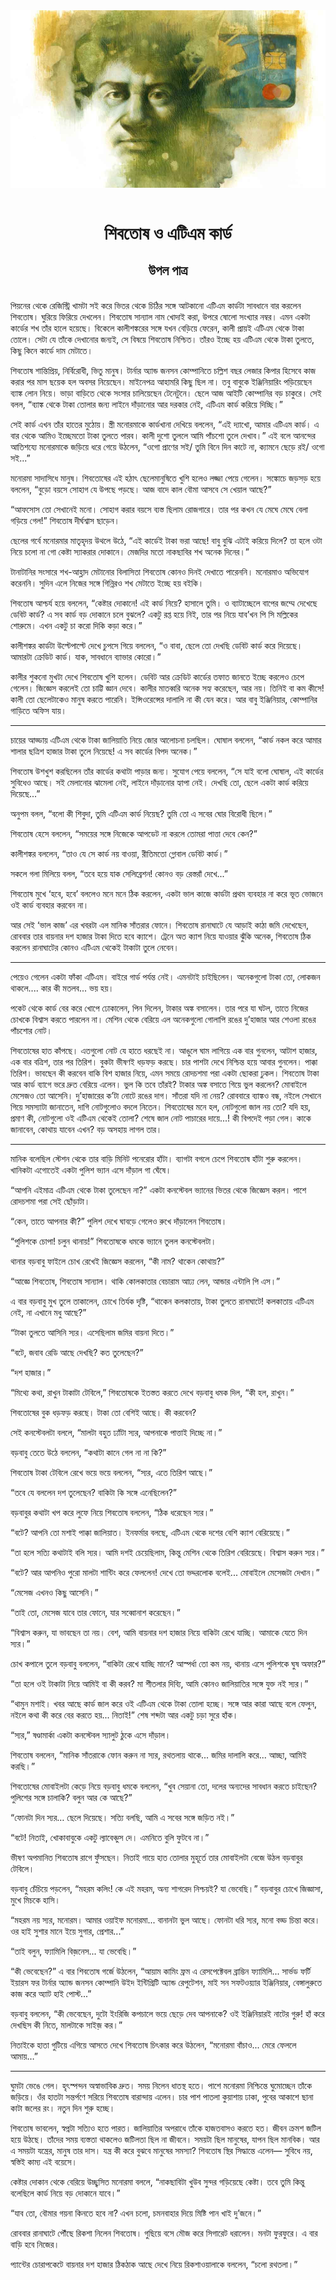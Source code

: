 <div align=center> <img src="../../metadata/images/rabibasariya/শিবতোষ-ও-এটিএম-কার্ড-উপল-পাত্র.jpg" align="center"></div><br><h1 align=center>শিবতোষ ও এটিএম কার্ড</h1>
<h2 align=center>উপল পাত্র</h2><br>পিয়নের থেকে রেজিস্ট্রি খামটা সই করে ভিতর থেকে চিঠির সঙ্গে আটকানো এটিএম কার্ডটা সাবধানে বার করলেন শিবতোষ। ঘুরিয়ে ফিরিয়ে দেখলেন। শিবতোষ সান্যাল নাম খোদাই করা, উপরে ষোলো সংখ্যার নম্বর। এমন একটা কার্ডের শখ তাঁর হালে হয়েছে। বিকেলে কালীশঙ্করের সঙ্গে যখন বেড়িয়ে ফেরেন, কালী প্রায়ই এটিএম থেকে টাকা তোলে। সেটা যে তাঁকে দেখানোর জন্যই, সে বিষয়ে শিবতোষ নিশ্চিত। তাঁরও ইচ্ছে হয় এটিএম থেকে টাকা তুলতে, কিছু কিনে কার্ডে দাম মেটাতে।

শিবতোষ শান্তিপ্রিয়, নির্বিরোধী, ভিতু মানুষ। টার্নার অ্যান্ড জনসন কোম্পানিতে চল্লিশ বছর লেজার কিপার হিসেবে কাজ করার পর মাস ছয়েক হল অবসর নিয়েছেন। মাইনেপত্র আহামরি কিছু ছিল না। তবু বাবুকে ইঞ্জিনিয়ারিং পড়িয়েছেন ব্যাঙ্ক লোন নিয়ে। ভাড়া বাড়িতে থেকে সংসার চালিয়েছেন টেনেটুনে। ছেলে আজ আইটি কোম্পানির বড় চাকুরে। সেই বলল, “ব্যাঙ্ক থেকে টাকা তোলার জন্য লাইনে দাঁড়ানোর আর দরকার নেই, এটিএম কার্ড করিয়ে দিচ্ছি।”

সেই কার্ড এখন তাঁর হাতের মুঠোয়। স্ত্রী মনোরমাকে কার্ডখানা দেখিয়ে বললেন, “এই দ্যাখো, আমার এটিএম কার্ড। এ বার থেকে আমিও ইচ্ছেমতো টাকা তুলতে পারব। কালী দুশো তুললে আমি পাঁচশো তুলে দেখাব।” এই বলে আনন্দের আতিশয্যে মনোরমাকে জড়িয়ে ধরে গেয়ে উঠলেন, “ওগো প্রাণের সই/ তুমি বিনে দিন কাটে না, ক্যামনে ছেড়ে রই/ ওগো সই...”

মনোরমা সাদাসিধে মানুষ। শিবতোষের এই হঠাৎ ছেলেমানুষিতে খুশি হলেও লজ্জা পেয়ে গেলেন। সঙ্কোচে জড়সড় হয়ে বললেন, “বুড়ো বয়সে সোহাগ যে উপছে পড়ছে। আজ বাদে কাল বৌমা আসবে সে খেয়াল আছে?”

“আফসোস তো সেখানেই মনো। সোহাগ করার বয়সে ব্যস্ত ছিলাম রোজগারে। তার পর কখন যে মেঘে মেঘে বেলা গড়িয়ে গেল!” শিবতোষ দীর্ঘশ্বাস ছাড়েন।

ছেলের গর্বে মনোরমার মাতৃহৃদয় উথলে উঠে, “এই কার্ডেই টাকা ভরা আছে! বাবু বুঝি এটাই করিয়ে দিলে? তা হলে ওটা নিয়ে চলো না গো কেষ্টা স্যাকরার দোকানে। মেজদির মতো নাকছাবির শখ অনেক দিনের।”                          

টানাটানির সংসারে শখ-আহ্লাদ মেটানোর বিলাসিতা শিবতোষ কোনও দিনই দেখাতে পারেননি। মনোরমাও অভিযোগ করেননি। সুদিন এলে নিজের সঙ্গে গিন্নিরও শখ মেটাতে ইচ্ছে হয় বইকি।

শিবতোষ আশ্চর্য হয়ে বললেন, “কেষ্টার দোকানে! এই কার্ড নিয়ে? হাসালে তুমি। ও ব্যাটাচ্ছেলে বাপের জম্মে দেখেছে ডেবিট কার্ড? এ সব কার্ড বড় দোকানে চলে বুঝলে? একটু রপ্ত হয়ে নিই, তার পর নিয়ে যাব’খন পি সি মল্লিকের শোরুমে। এখন একটু চা করো দিকি কড়া করে।”

 

কালীশঙ্কর কার্ডটা উল্টেপাল্টে দেখে চুপসে গিয়ে বললেন, “ও বাবা, ছেলে তো দেখছি ডেবিট কার্ড করে দিয়েছে। আমারটা ক্রেডিট কার্ড। যাক, সাবধানে ব্যাভার কোরো।”

কালীর শুকনো মুখটা দেখে শিবতোষ খুশি হলেন। ডেবিট আর ক্রেডিট কার্ডের তফাত জানতে ইচ্ছে করলেও চেপে গেলেন। জিজ্ঞেস করলেই তো চাট্টি জ্ঞান দেবে। কালীর মাতব্বরি অনেক সহ্য করেছেন, আর নয়। তিনিই বা কম কীসে! কালী তো ছেলেটাকেও মানুষ করতে পারেনি। ইন্সিওরেন্সের দালালি না কী যেন করে। আর বাবু ইঞ্জিনিয়ার, কোম্পানির গাড়িতে অফিস যায়।

 

*****

চায়ের আড্ডায় এটিএম থেকে টাকা জালিয়াতি নিয়ে জোর আলোচনা চলছিল। ঘোষাল বললেন, “কার্ড নকল করে আমার শালার ছত্রিশ হাজার টাকা তুলে নিয়েছে! এ সব কার্ডের বিপদ অনেক।”

শিবতোষ উশখুশ করছিলেন তাঁর কার্ডের কথাটা পাড়ার জন্য। সুযোগ পেয়ে বললেন, “সে যাই বলো ঘোষাল, এই কার্ডের সুবিধেও আছে। সই মেলানোর ঝামেলা নেই, লাইনে দাঁড়ানোর হ্যাপা নেই। দেখছি তো, ছেলে একটা কার্ড করিয়ে দিয়েছে...”

অনুপম বলল, “বলো কী শিবুদা, তুমি এটিএম কার্ড নিয়েছ? তুমি তো এ সবের ঘোর বিরোধী ছিলে।”

শিবতোষ হেসে বললেন, “সময়ের সঙ্গে নিজেকে আপডেট না করলে তোমরা পাত্তা দেবে কেন?”

কালীশঙ্কর বললেন, “তাও যে সে কার্ড নয় বাওয়া, রীতিমতো গ্লোবাল ডেবিট কার্ড।”

সকলে গলা মিলিয়ে বলল, “তবে হয়ে যাক সেলিব্রেশন! কোনও বড় রেস্তরাঁ দেখে...”

শিবতোষ মুখে ‘হবে, হবে’ বললেও মনে মনে ঠিক করলেন, একটা ভাল কাজে কার্ডটা প্রথম ব্যবহার না করে ভূত ভোজনে ওই কার্ড ব্যবহার করবেন না।

আর সেই ‘ভাল কাজ’ এর খবরটা এল মানিক সাঁতরার ফোনে। শিবতোষ রানাঘাটে যে আড়াই কাঠা জমি দেখেছেন, রোববার তার বায়নার দশ হাজার টাকা দিতে হবে ক্যাশে। ট্রেনে অত ক্যাশ নিয়ে যাওয়ার ঝুঁকি অনেক, শিবতোষ ঠিক করলেন রানাঘাটের কোনও এটিএম থেকেই টাকাটা তুলে নেবেন।

 

*****

পেয়েও গেলেন একটা ফাঁকা এটিএম। বাইরে গার্ড পর্যন্ত নেই। এমনটাই চাইছিলেন। অনেকগুলো টাকা তো, লোকজন থাকলে.... কার কী মতলব... ভয় হয়।

পকেট থেকে কার্ড বের করে খোপে ঢোকালেন, পিন দিলেন, টাকার অঙ্ক বসালেন। তার পরে যা ঘটল, তাতে নিজের চোখকে বিশ্বাস করতে পারলেন না। মেশিন থেকে বেরিয়ে এল অনেকগুলো গোলাপি রঙের দু’হাজার আর শেওলা রঙের পাঁচশোর নোট।

শিবতোষের হাত কাঁপছে। এতগুলো নোট যে হাতে ধরছেই না। আঙুলে ঘাম লাগিয়ে এক বার গুনলেন, আটাশ হাজার, এক বার বত্রিশ, তার পর তিরিশ। বুকটা ভীষণই ধড়ফড় করছে। চার পাশটা দেখে নিশ্চিন্ত হয়ে আবার গুনলেন। পাক্কা তিরিশ। ভাবছেন কী করবেন বাকি বিশ হাজার নিয়ে, এমন সময়ে রোদচশমা পরা একটা ছোকরা ঢুকল। শিবতোষ টাকা আর কার্ড ব্যাগে ভরে দ্রুত বেরিয়ে এলেন। ভুল কি তবে তাঁরই? টাকার অঙ্ক বসাতে গিয়ে ভুল করলেন? মোবাইলে মেসেজও তো আসেনি। দু’হাজারের ক’টা নোটে রঙের দাগ। সাঁতরা যদি না নেয়? রোববারে ব্যাঙ্কও বন্ধ, নইলে সেখানে গিয়ে সমস্যাটা জানাতেন, দাগি নোটগুলোও বদলে নিতেন। শিবতোষের মনে হল, নোটগুলো জাল নয় তো? যদি হয়, প্রমাণ কী, নোটগুলো ওই এটিএম থেকেই তোলা? শেষে জাল নোট পাচারের দায়ে...! কী বিপদেই পড়া গেল। কাকে জানাবেন, কোথায় যাবেন এখন? বড় অসহায় লাগল তার।

 

*****

মানিক বলেছিল স্টেশন থেকে তার বাড়ি মিনিট পনেরোর হাঁটা। ব্যাগটা বগলে চেপে শিবতোষ হাঁটা শুরু করলেন। খানিকটা এগোতেই একটা পুলিশ ভ্যান এসে দাঁড়াল গা ঘেঁষে।

“আপনি এইমাত্র এটিএম থেকে টাকা তুলেছেন না?” একটা কনস্টেবল ভ্যানের ভিতর থেকে জিজ্ঞেস করল। পাশে রোদচশমা পরা সেই ছোঁড়াটা।

“কেন, তাতে আপনার কী?” পুলিশ দেখে ঘাবড়ে গেলেও রুখে দাঁড়ালেন শিবতোষ।

“পুলিশকে চোপা! চলুন থানায়!” শিবতোষকে ধমকে ভ্যানে তুলল কনস্টেবলটা।

 

থানার বড়বাবু ফাইলে চোখ রেখেই জিজ্ঞেস করলেন, “কী নাম? থাকেন কোথায়?”

“আজ্ঞে শিবতোষ, শিবতোষ সান্যাল। থাকি কোলকাতার বেচারাম আঢ্য লেন, আন্ডার এন্টালি পি এস।”

এ বার বড়বাবু মুখ তুলে তাকালেন, চোখে তির্যক দৃষ্টি, “থাকেন কলকাতায়, টাকা তুলতে রানাঘাটে! কলকাতায় এটিএম নেই, না এখানে মধু আছে?”

“টাকা তুলতে আসিনি স্যর। এসেছিলাম জমির বায়না দিতে।”

“বটে, জবাব রেডি আছে দেখছি? কত তুলেছেন?”

“দশ হাজার।”

“মিথ্যে কথা, রাখুন টাকাটা টেবিলে,” শিবতোষকে ইতস্তত করতে দেখে বড়বাবু ধমক দিল, “কী হল, রাখুন।”

শিবতোষের বুক ধড়ফড় করছে। টাকা তো বেশিই আছে। কী করবেন?                

সেই কনস্টেবলটা বললে, “মালটা বহুত ঢ্যাঁটা স্যর, আপনাকে পাত্তাই দিচ্ছে না।”

বড়বাবু তেতে উঠে বললেন, “কথাটা কানে গেল না না কি?”

শিবতোষ টাকা টেবিলে রেখে ভয়ে ভয়ে বললেন, “স্যর, এতে তিরিশ আছে।”

“তবে যে বললেন দশ তুলেছেন? বাকিটা কি সঙ্গে এনেছিলেন?”

বড়বাবুর কথাটা খপ করে লুফে নিয়ে শিবতোষ বললেন, “ঠিক ধরেছেন স্যর।”

“বটে? আপনি তো মশাই পাক্কা জালিয়াত। ইনফর্মার বলছে, এটিএম থেকে দশের বেশি ক্যাশ বেরিয়েছে।”

“তা হলে সত্যি কথাটাই বলি স্যর। আমি দশই চেয়েছিলাম, কিন্তু মেশিন থেকে তিরিশ বেরিয়েছে। বিশ্বাস করুন স্যর।”

“বটে? আর আপনিও পুরো মালটা শান্টিং করে ফেললেন! দেখে তো ভদ্দরলোক বলেই... মোবাইলে মেসেজটা দেখান।”

“মেসেজ এখনও কিছু আসেনি।”

“তাই তো, মেসেজ যাবে তার ফোনে, যার সব্বোনাশ করেছেন।”

“বিশ্বাস করুন, যা ভাবছেন তা নয়। বেশ, আমি বায়নার দশ হাজার নিয়ে বাকিটা রেখে যাচ্ছি। আমাকে যেতে দিন স্যর।”

চোখ কপালে তুলে বড়বাবু বললেন, “বাকিটা রেখে যাচ্ছি মানে? আস্পর্ধা তো কম নয়, থানায় এসে পুলিশকে ঘুষ অফার?”

“তা হলে ওই টাকাটা নিয়ে আমিই বা কী করব? মা শীতলার দিব্যি, আমি কোনও জালিয়াতির সঙ্গে যুক্ত নই স্যর।”

“থামুন মশাই। খবর আছে কার্ড জাল করে ওই এটিএম থেকে টাকা তোলা হচ্ছে। সঙ্গে আর কারা আছে বলে ফেলুন, নইলে কথা কী করে বের করতে হয়... নিতাই!” শেষ শব্দটা আর একটু চড়া সুরে হাঁক। 

“স্যর,” ষণ্ডামার্কা একটা কনস্টেবল স্যালুট ঠুকে এসে দাঁড়াল।

শিবতোষ বললেন, “মানিক সাঁতরাকে ফোন করুন না স্যর, রথতলায় থাকে... জমির দালালি করে... আচ্ছা, আমিই করছি।”

শিবতোষের মোবাইলটা কেড়ে নিয়ে বড়বাবু ধমকে বললেন, “খুব সেয়ানা তো, দলের অন্যদের সাবধান করতে চাইছেন? পুলিশের সঙ্গে চালাকি? বলুন আর কে আছে?”

“ফোনটা দিন স্যর… ছেলে দিয়েছে। সত্যি বলছি, আমি এ সবের সঙ্গে জড়িত নই।”

“বটে! নিতাই, খোকাবাবুকে একটু ল্যাবেঞ্চুস দে। এমনিতে বুলি ফুটবে না।”

ভীষণ অপমানিত শিবতোষ রাগে ফুঁসছেন। নিতাই গায়ে হাত তোলার মুহূর্তে তার মোবাইলটা বেজে উঠল বড়বাবুর টেবিলে।

বড়বাবু চেঁচিয়ে পড়লেন, “মহরম কলিং! কে এই মহরম, অন্য শাগরেদ নিশ্চয়ই? যা ভেবেছি।” বড়বাবুর চোখে জিজ্ঞাসা, মুখে মিচকে হাসি।

“মহরম নয় স্যর, মনোরম। আমার ওয়াইফ মনোরমা... বানানটা ভুল আছে। ফোনটা ধরি স্যর, মনো বড্ড চিন্তা করে। ওর হাই সুশার মানে ইয়ে সুগার, প্রেশার...”

“তাই বলুন, ফ্যামিলি বিজ়নেস... যা ভেবেছি।”

“কী ভেবেছেন?” এ বার শিবতোষ গর্জে উঠলেন, “আয়াম কামিং ফ্রম এ রেসপেক্টেবল ব্রাম্ভিন ফ্যামিলি... সার্ভড ফর্টি ইয়ারস ফর টার্নার অ্যান্ড জনসন কোম্পানি উইদ ইন্টিগ্রিটি অ্যান্ড রেপুটেশন, মাই সন সফটওয়্যার ইঞ্জিনিয়ার, বেঙ্গালুরুতে কাজ করে অ্যাট হাই পোস্ট...” 

বড়বাবু বললেন, “কী ভেবেছেন, দুটো ইংরিজি কপচালে ভয়ে ছেড়ে দেব আপনাকে? ওই ইঞ্জিনিয়ারই নাটের গুরু! হাঁ করে দেখছিস কী নিতে, মালটাকে সাইজ় কর।”

নিতাইকে হাতা গুটিয়ে এগিয়ে আসতে দেখে শিবতোষ চিৎকার করে উঠলেন, “মনোরমা বাঁচাও... মেরে ফেললে আমায়…”

 

*****

ঘুমটা ভেঙে গেল। হৃৎস্পন্দন অস্বাভাবিক দ্রুত। সময় নিলেন ধাতস্থ হতে। পাশে মনোরমা নিশ্চিন্তে ঘুমোচ্ছেন তাঁকে জড়িয়ে। ওঁর হাতটা সন্তর্পণে সরিয়ে শিবতোষ বারান্দায় এলেন। চার পাশ পাতলা কুয়াশায় ঢাকা, পুবের আকাশে ছানা কাটা জলের রং। নতুন দিন শুরু হচ্ছে।

শিবতোষ ভাবলেন, স্বপ্নটা সত্যিও হতে পারত। জালিয়াতির অপরাধে তাঁকে হাজতবাসও করতে হত। জীবন ক্রমশ জটিল হয়ে উঠছে। তাঁদের সময় ব্যস্ততা থাকলেও জটিলতা ছিল না জীবনে। সময়টা ছিল মানুষের, যাপন ছিল মানবিক। আর এ সময়টা যন্ত্রের, মানুষ তার দাস। যন্ত্র কী করে বুঝবে মানুষের সমস্যা? শিবতোষ স্থির সিদ্ধান্তে এলেন— সুবিধে নয়, স্বস্তিই কাম্য এই বয়েসে।

 

কেষ্টার দোকান থেকে বেরিয়ে উচ্ছ্বসিত মনোরমা বললে, “নাকছাবিটা খুউব সুন্দর গড়িয়েছে কেষ্টা। তবে তুমি কিন্তু বলেছিলে কার্ড নিয়ে বড় দোকানে যাবে।”

“যাব তো, বৌমার গয়না কিনতে হবে না? এখন চলো, চমনবাহার দিয়ে মিষ্টি পান খাই দু’জনে।”

রোববার রানাঘাটে পৌঁছে রিকশা নিলেন শিবতোষ। গুছিয়ে বসে মৌজ করে সিগারেট ধরালেন। মনটা ফুরফুরে। এ বার বাড়ি হবে নিজের।

প্যান্টের চোরাপকেটে বায়নার দশ হাজার ঠিকঠাক আছে দেখে নিয়ে রিকশাওয়ালাকে বললেন,
“চলো রথতলা।”